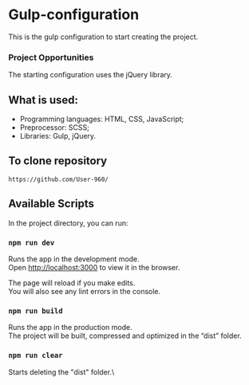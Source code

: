 # Gulp-configuration

This is the gulp configuration to start creating the project.

### Project Opportunities

The starting configuration uses the jQuery library.

## What is used:

- Programming languages: HTML, CSS, JavaScript;
- Preprocessor: SCSS;
- Libraries: Gulp, jQuery.

## To clone repository

```shell
https://github.com/User-960/
```

## Available Scripts

In the project directory, you can run:

### `npm run dev`

Runs the app in the development mode.\
Open [http://localhost:3000](http://localhost:3000) to view it in the browser.

The page will reload if you make edits.\
You will also see any lint errors in the console.

### `npm run build`

Runs the app in the production mode.\
The project will be built, compressed and optimized in the “dist” folder.

### `npm run clear`

Starts deleting the "dist" folder.\
